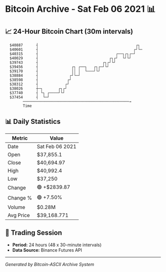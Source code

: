 # Bitcoin Archive - Sat Feb 06 2021 📊

## 📈 24-Hour Bitcoin Chart (30m intervals)

```
  $40887      ┤                                            ┌┐  
  $40601      ┤                                           ┌┘└─ 
  $40315      ┤                                   ┌──┐┌┐┌─┘    
  $40029      ┤                                ┌┐┌┘  └┘└┘      
  $39743      ┤                             ┌┐┌┘└┘             
  $39456      ┤               ┌┐ ┌──┐   ┌┐┌─┘└┘                
  $39170      ┤               ││ │  └───┘└┘                    
  $38884      ┤              ┌┘└─┘                             
  $38598      ┤             ┌┘                                 
  $38312      ┤            ┌┘                                  
  $38026      ┼─┐       ┌┐┌┘                                   
  $37740      ┤ └┐ ┌────┘└┘                                    
  $37454      ┤  └─┘                                           
        ────────────────────────────────────────────────→
        Time
```

## 📊 Daily Statistics

| Metric | Value |
|--------|-------|
| Date | Sat Feb 06 2021 |
| Open | $37,855.1 |
| Close | $40,694.97 |
| High | $40,992.4 |
| Low | $37,250 |
| Change | 🟢 +$2839.87 |
| Change % | 🟢 +7.50% |
| Volume | $0.28M |
| Avg Price | $39,168.771 |

## 📅 Trading Session

- **Period:** 24 hours (48 x 30-minute intervals)
- **Data Source:** Binance Futures API

---
*Generated by Bitcoin-ASCII Archive System*
